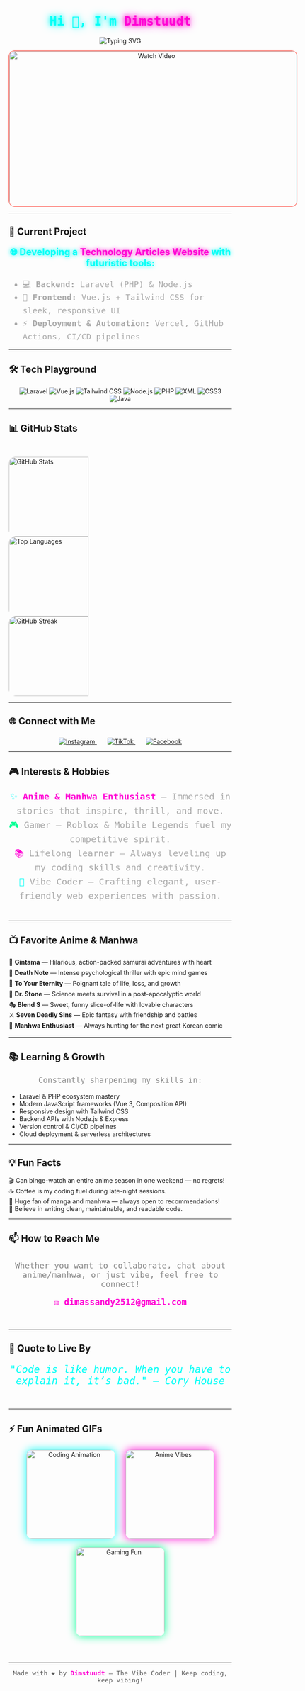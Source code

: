 <h1 align="center" style="font-family: 'Fira Code', monospace; color: #00FFF7; font-weight: 900; text-shadow: 0 0 10px #00fff7, 0 0 20px #00fff7;">
  Hi 👋, I'm <span style="color:#FF00D4; text-shadow: 0 0 10px #ff00d4, 0 0 20px #ff00d4;">Dimstuudt</span>
</h1>

<p align="center">
  <img src="https://readme-typing-svg.herokuapp.com?font=Fira+Code&size=28&pause=1000&color=00FFF7,FF00D4,00FF94&width=700&lines=Junior+Fullstack+Developer;SMKN+7+Baleendah;Anime+%26+Manhwa+Enthusiast;Vibe+Coder+%26+Gamer" alt="Typing SVG" />
</p>

<p align="center" style="margin:0;">
  <a href="https://youtu.be/ugZ2EsnnGxk" target="_blank" rel="noopener noreferrer" style="text-decoration:none; display:inline-block; border-radius:12px; overflow:hidden; border:1px solid #FF2D20;">
    <img src="https://media2.giphy.com/media/v1.Y2lkPTc5MGI3NjExcmF5cjRiOHplcTI1aWF0NWlteDBoaWJ2emUzcjE4b3k4MjkyY3A0NiZlcD12MV9pbnRlcm5hbF9naWZfYnlfaWQmY3Q9Zw/RIYVXzVcdIDp7pgWlw/giphy.gif" 
         alt="Watch Video" 
         width="650" 
         style="display:block; max-height:350px; object-fit:cover; vertical-align:top;" />
  </a>
</p>


---

## 🚀 Current Project

<p align="center" style="font-size: 1.3rem; color:#00FFF7; font-weight: 700; text-shadow: 0 0 10px #00fff7;">
  🌐 Developing a <span style="color:#FF00D4; text-shadow: 0 0 10px #ff00d4;">Technology Articles Website</span> with futuristic tools:
</p>

<ul style="max-width: 650px; margin: auto; font-size: 1.15rem; color:#AAA; line-height: 1.6; font-family: 'Fira Code', monospace;">
  <li>💻 <b>Backend:</b> Laravel (PHP) & Node.js</li>
  <li>🎨 <b>Frontend:</b> Vue.js + Tailwind CSS for sleek, responsive UI</li>
  <li>⚡ <b>Deployment & Automation:</b> Vercel, GitHub Actions, CI/CD pipelines</li>
</ul>

---

## 🛠️ Tech Playground

<p align="center" style="margin-top: 20px;">
  <img src="https://img.shields.io/badge/-Laravel-FF2D20?style=for-the-badge&logo=laravel&logoColor=white&color=FF2D20&labelColor=1A1A1A" alt="Laravel" />
  <img src="https://img.shields.io/badge/-Vue.js-4FC08D?style=for-the-badge&logo=vuedotjs&logoColor=white&color=4FC08D&labelColor=1A1A1A" alt="Vue.js" />
  <img src="https://img.shields.io/badge/-TailwindCSS-38B2AC?style=for-the-badge&logo=tailwindcss&logoColor=white&color=38B2AC&labelColor=1A1A1A" alt="Tailwind CSS" />
  <img src="https://img.shields.io/badge/-Node.js-43853d?style=for-the-badge&logo=node.js&logoColor=white&color=43853d&labelColor=1A1A1A" alt="Node.js" />
  <img src="https://img.shields.io/badge/-PHP-777BB4?style=for-the-badge&logo=php&logoColor=white&color=777BB4&labelColor=1A1A1A" alt="PHP" />
  <img src="https://img.shields.io/badge/-XML-0060ac?style=for-the-badge&logo=xml&logoColor=white&color=0060ac&labelColor=1A1A1A" alt="XML" />
  <img src="https://img.shields.io/badge/-CSS3-1572B6?style=for-the-badge&logo=css3&logoColor=white&color=1572B6&labelColor=1A1A1A" alt="CSS3" />
  <img src="https://img.shields.io/badge/-Java-F89820?style=for-the-badge&logo=java&logoColor=white&color=F89820&labelColor=1A1A1A" alt="Java" />
</p>

---

## 📊 GitHub Stats

<p align="center" style="margin-top: 30px; display: flex; justify-content: center; gap: 20px; flex-wrap: wrap;">
  <div style="border-radius: 15px; overflow: hidden;">
    <img
      src="https://github-readme-stats.vercel.app/api?username=Dimstuudt&show_icons=true&theme=radical&count_private=true&hide_border=true"
      alt="GitHub Stats"
      height="180"
      style="display: block;"
    />
  </div>
  <div style="border-radius: 15px; overflow: hidden;">
    <img
      src="https://github-readme-stats.vercel.app/api/top-langs/?username=Dimstuudt&layout=compact&theme=radical&hide_border=true"
      alt="Top Languages"
      height="180"
      style="display: block;"
    />
  </div>
  <div style="border-radius: 15px; overflow: hidden;">
    <img
      src="https://github-readme-streak-stats.herokuapp.com/?user=Dimstuudt&theme=radical&hide_border=true"
      alt="GitHub Streak"
      height="180"
      style="display: block;"
    />
  </div>
</p>

---

## 🌐 Connect with Me

<p align="center" style="margin-top: 25px;">
  <a href="https://instagram.com/sndyfrds._" target="_blank" rel="noopener noreferrer" style="margin: 0 12px;">
    <img src="https://img.shields.io/badge/-Instagram-E4405F?style=for-the-badge&logo=instagram&logoColor=white&color=E4405F&labelColor=1A1A1A" alt="Instagram" />
  </a>
  <a href="https://www.tiktok.com/@dimstuud" target="_blank" rel="noopener noreferrer" style="margin: 0 12px;">
    <img src="https://img.shields.io/badge/-TikTok-000000?style=for-the-badge&logo=tiktok&logoColor=white&color=000000&labelColor=1A1A1A" alt="TikTok" />
  </a>
  <a href="https://facebook.com/Dimstuudt" target="_blank" rel="noopener noreferrer" style="margin: 0 12px;">
    <img src="https://img.shields.io/badge/-Facebook-1877F2?style=for-the-badge&logo=facebook&logoColor=white&color=1877F2&labelColor=1A1A1A" alt="Facebook" />
  </a>
</p>

---

## 🎮 Interests & Hobbies

<p align="center" style="font-family: 'Fira Code', monospace; font-size: 1.25rem; color:#AAA; max-width: 700px; margin: 20px auto 40px auto; line-height: 1.6;">
  <span style="color:#00FFF7;">✨</span> <b style="color:#FF00D4;">Anime & Manhwa Enthusiast</b> — Immersed in stories that inspire, thrill, and move.<br />
  <span style="color:#00FF94;">🎮</span> Gamer — Roblox & Mobile Legends fuel my competitive spirit.<br />
  <span style="color:#FF00D4;">📚</span> Lifelong learner — Always leveling up my coding skills and creativity.<br />
  <span style="color:#00FFF7;">🎨</span> Vibe Coder — Crafting elegant, user-friendly web experiences with passion.
</p>

---

## 📺 Favorite Anime & Manhwa

<p align="center" style="max-width: 700px; margin: auto; font-family: 'Fira Code', monospace; font-size: 1.15rem; color:#888;">
  <ul style="list-style-type: none; padding-left: 0; line-height: 1.7;">
    <li>🌟 <b>Gintama</b> — Hilarious, action-packed samurai adventures with heart</li>
    <li>🖤 <b>Death Note</b> — Intense psychological thriller with epic mind games</li>
    <li>🌌 <b>To Your Eternity</b> — Poignant tale of life, loss, and growth</li>
    <li>🧪 <b>Dr. Stone</b> — Science meets survival in a post-apocalyptic world</li>
    <li>🎭 <b>Blend S</b> — Sweet, funny slice-of-life with lovable characters</li>
    <li>⚔️ <b>Seven Deadly Sins</b> — Epic fantasy with friendship and battles</li>
    <li>📖 <b>Manhwa Enthusiast</b> — Always hunting for the next great Korean comic</li>
  </ul>
</p>

---

## 📚 Learning & Growth

<p align="center" style="max-width: 700px; margin: auto; font-family: 'Fira Code', monospace; font-size: 1.1rem; color:#888; line-height: 1.6;">
  Constantly sharpening my skills in:
  <ul>
    <li>Laravel & PHP ecosystem mastery</li>
    <li>Modern JavaScript frameworks (Vue 3, Composition API)</li>
    <li>Responsive design with Tailwind CSS</li>
    <li>Backend APIs with Node.js & Express</li>
    <li>Version control & CI/CD pipelines</li>
    <li>Cloud deployment & serverless architectures</li>
  </ul>
</p>

---

## 💡 Fun Facts

<p align="center" style="font-family: 'Fira Code', monospace; font-size: 1.1rem; color:#AAA; max-width: 650px; margin: auto; line-height: 1.6;">
  <ul style="list-style-type: none; padding-left: 0;">
    <li>🎬 Can binge-watch an entire anime season in one weekend — no regrets!</li>
    <li>☕ Coffee is my coding fuel during late-night sessions.</li>
    <li>📖 Huge fan of manga and manhwa — always open to recommendations!</li>
    <li>🌱 Believe in writing clean, maintainable, and readable code.</li>
  </ul>
</p>

---

## 📫 How to Reach Me

<p align="center" style="font-family: 'Fira Code', monospace; font-size: 1.15rem; color:#888; margin-top: 30px;">
  Whether you want to collaborate, chat about anime/manhwa, or just vibe, feel free to connect!
</p>

<p align="center" style="margin-bottom: 50px;">
  <a href="mailto:dimstuudt@example.com" style="text-decoration:none; font-weight: 700; color:#FF00D4; font-size: 1.2rem; font-family: 'Fira Code', monospace;">✉️ dimassandy2512@gmail.com</a>
</p>

---

## 🌟 Quote to Live By

<p align="center" style="font-family: 'Fira Code', monospace; font-style: italic; font-size: 1.4rem; color:#00FFF7; margin-bottom: 50px;">
  "Code is like humor. When you have to explain it, it’s bad." — Cory House
</p>

---

## ⚡ Fun Animated GIFs

<p align="center" style="margin-bottom: 50px;">
  <img src="https://media.giphy.com/media/3o7aD2saalBwwftBIY/giphy.gif" alt="Coding Animation" width="200" style="margin: 10px; border-radius: 12px; box-shadow: 0 0 20px #00FFF7;" />
  <img src="https://media.giphy.com/media/l0MYt5jPR6QX5pnqM/giphy.gif" alt="Anime Vibes" width="200" style="margin: 10px; border-radius: 12px; box-shadow: 0 0 20px #FF00D4;" />
  <img src="https://media.giphy.com/media/26ufdipQqU2lhNA4g/giphy.gif" alt="Gaming Fun" width="200" style="margin: 10px; border-radius: 12px; box-shadow: 0 0 20px #00FF94;" />
</p>

---

<p align="center" style="font-family: 'Fira Code', monospace; font-size: 0.9rem; color:#555; margin-bottom: 40px;">
  Made with ❤️ by <b style="color:#FF00D4;">Dimstuudt</b> — The Vibe Coder | Keep coding, keep vibing!
</p>